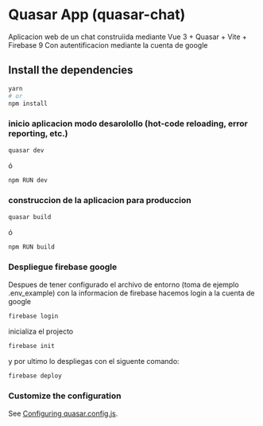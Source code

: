 # Quasar App (quasar-chat)

Aplicacion web  de un chat construiida mediante Vue 3 + Quasar + Vite + Firebase 9
Con autentificacion mediante la cuenta de google
## Install the dependencies
```bash
yarn
# or
npm install
```

### inicio aplicacion modo desarolollo (hot-code reloading, error reporting, etc.)
```bash
quasar dev
```
ó
```bash
npm RUN dev
```

### construccion de la aplicacion para produccion
```bash
quasar build
```
ó
```bash
npm RUN build
```

### Despliegue firebase google
Despues de tener configurado el archivo de entorno (toma de ejemplo .env_example) con la informacion de firebase hacemos login a la cuenta de google
```bash
firebase login
```
inicializa el projecto
```bash
firebase init
```
y por ultimo lo despliegas con el siguente comando:
```bash
firebase deploy
```
### Customize the configuration
See [Configuring quasar.config.js](https://v2.quasar.dev/quasar-cli-vite/quasar-config-js).
